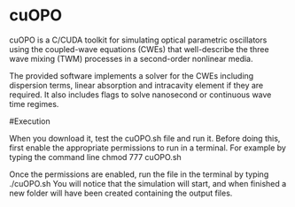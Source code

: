 # cuOPO

cuOPO is a C/CUDA toolkit for simulating optical parametric oscillators using the coupled-wave equations (CWEs) that well-describe the three wave mixing (TWM) processes in a second-order nonlinear media.

The provided software implements a solver for the CWEs including dispersion terms, linear absorption and intracavity element if they are required. It also includes flags to solve nanosecond or continuous wave time regimes.


#Execution

When you download it, test the cuOPO.sh file and run it. Before doing this, first enable the appropriate permissions to run in a terminal. For example by typing the command line
chmod 777 cuOPO.sh

Once the permissions are enabled, run the file in the terminal by typing
./cuOPO.sh
You will notice that the simulation will start, and when finished a new folder will have been created containing the output files.
